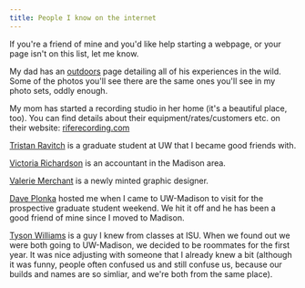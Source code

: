 ```yaml
---
title: People I know on the internet
---
```


If you're a friend of mine and you'd like help starting a webpage, or your page
isn't on this list, let me know.

My dad has an <a href="http://dave.tycho.ws/Outdoors">outdoors</a>
page detailing all of his experiences in the wild. Some of the photos
you'll see there are the same ones you'll see in my photo sets, oddly
enough.

My mom has started a recording studio in her home (it's a beautiful
place, too). You can find details about their
equipment/rates/customers etc. on their website: <a
href="http://riferecording.com">riferecording.com</a> 

[Tristan Ravitch][1] is a graduate student at UW that I became good
friends with.

[Victoria Richardson][2] is an accountant in the Madison area.

<a href="http://cargocollective.com/vmerch">Valerie Merchant</a> is a
newly minted graphic designer.

<a href="http://net.doit.wisc.edu/~plonka/">Dave Plonka</a> hosted me
when I came to UW-Madison to visit for the prospective graduate
student weekend. We hit it off and he has been a good friend of mine
since I moved to Madison.

<a href="http://pages.cs.wisc.edu/~tdw/">Tyson Williams</a> is a guy I
knew from classes at ISU. When we found out we were both going to
UW-Madison, we decided to be roommates for the first year. It was nice
adjusting with someone that I already knew a bit (although it was
funny, people often confused us and still confuse us, because our
builds and names are so simliar, and we're both from the same place).

 [1]: http://nochair.net
 [2]: http://accountabilityaccounting.com/
